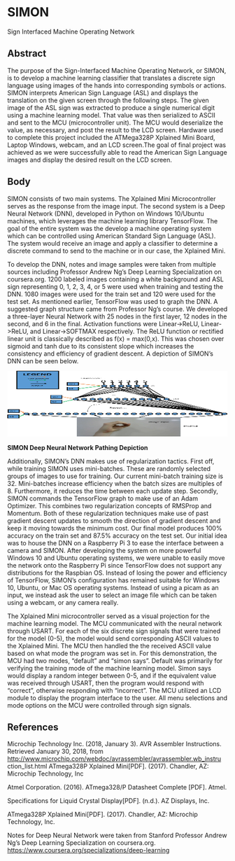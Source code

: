 # SIMON
Sign Interfaced Machine Operating Network

## Abstract
The purpose of the Sign-Interfaced Machine Operating Network, or SIMON, is to develop a machine learning classifier that translates a discrete sign language using images of the hands into corresponding symbols or actions. SIMON interprets American Sign Language (ASL) and displays the translation on the given screen through the following steps. The given image of the ASL sign was extracted to produce a single numerical digit using a machine learning model. That value was then serialized to ASCII and sent to the MCU (microcontroller unit). The MCU would deserialize the value, as necessary, and post the result to the LCD screen. Hardware used to complete this project included the ATMega328P Xplained Mini Board, Laptop Windows, webcam, and an LCD screen.The goal of final project was achieved as we were successfully able to read the American Sign Language images and display the desired result on the LCD screen. 

## Body
SIMON consists of two main systems.  The Xplained Mini Microcontroller serves as the response from the image input.  The second system is a Deep Neural Network (DNN), developed in Python on Windows 10/Ubuntu machines, which leverages the machine learning library TensorFlow.  The goal of the entire system was the develop a machine operating system which can be controlled using American Standard Sign Language (ASL).  The system would receive an image and apply a classifier to determine a discrete command to send to the machine or in our case, the Xplained Mini.

To develop the DNN, notes and image samples were taken from multiple sources including Professor Andrew Ng’s Deep Learning Specialization on coursera.org.  1200 labeled images containing a white background and ASL sign representing 0, 1, 2, 3, 4, or 5 were used when training and testing the DNN.  1080 images were used for the train set and 120 were used for the test set.  As mentioned earlier, TensorFlow was used to graph the DNN.  A suggested graph structure came from Professor Ng’s course.  We developed a three-layer Neural Network with 25 nodes in the first layer, 12 nodes in the second, and 6 in the final.  Activation functions were Linear->ReLU, Linear->ReLU, and Linear->SOFTMAX respectively. The ReLU function or rectified linear unit is classically described as f(x) = max(0,x).  This was chosen over sigmoid and tanh due to its consistent slope which increases the consistency and efficiency of gradient descent.  A depiction of SIMON’s DNN can be seen below.

<img src="doc/images/DNN.png" style="width:600px;height:150px;">

**SIMON Deep Neural Network Pathing Depiction**

Additionally, SIMON’s DNN makes use of regularization tactics.  First off, while training SIMON uses mini-batches.  These are randomly selected groups of images to use for training.  Our current mini-batch training size is 32.  Mini-batches increase efficiency when the batch sizes are multiples of 8.  Furthermore, it reduces the time between each update step.  Secondly, SIMON commands the TensorFlow graph to make use of an Adam Optimizer.  This combines two regularization concepts of RMSProp and Momentum.  Both of these regularization techniques make use of past gradient descent updates to smooth the direction of gradient descent and keep it moving towards the minimum cost.  Our final model produces 100% accuracy on the train set and 87.5% accuracy on the test set.
Our initial idea was to house the DNN on a Raspberry Pi 3 to ease the interface between a camera and SIMON.  After developing the system on more powerful Windows 10 and Ubuntu operating systems, we were unable to easily move the network onto the Raspberry Pi since TensorFlow does not support any distributions for the Raspbian OS.  Instead of losing the power and efficiency of TensorFlow, SIMON’s configuration has remained suitable for Windows 10, Ubuntu, or Mac OS operating systems.  Instead of using a picam as an input, we instead ask the user to select an image file which can be taken using a webcam, or any camera really.  

The Xplained Mini microcontroller served as a visual projection for the machine learning model. The MCU communicated with the neural network through USART. For each of the six discrete sign signals that were trained for the model (0-5), the model would send corresponding ASCII values to the Xplained Mini. The MCU then handled the the received ASCII value based on what mode the program was set in. For this demonstration, the MCU had two modes, “default” and “simon says”. Default was primarily for verifying the training mode of the machine learning model. Simon says would display a random integer between 0-5, and if the equivalent value was received through USART, then the program would respond with “correct”, otherwise responding with “incorrect”. The MCU utilized an LCD module to display the program interface to the user. All menu selections and mode options on the MCU were controlled through sign signals.

## References
 Microchip Technology Inc. (2018, January 3). AVR Assembler Instructions. Retrieved January
         30, 2018, from http://www.microchip.com/webdoc/avrassembler/avrassembler.wb_instru 
         ction_list.html ATmega328P Xplained Mini[PDF]. (2017). Chandler, AZ: Microchip 
         Technology, Inc

Atmel Corporation. (2016). ATmega328/P Datasheet Complete [PDF]. Atmel.

Specifications for Liquid Crystal Display[PDF]. (n.d.). AZ Displays, Inc.

ATmega328P Xplained Mini[PDF]. (2017). Chandler, AZ: Microchip Technology, Inc.

Notes for Deep Neural Network were taken from Stanford Professor Andrew Ng’s Deep Learning Specialization on coursera.org. https://www.coursera.org/specializations/deep-learning



